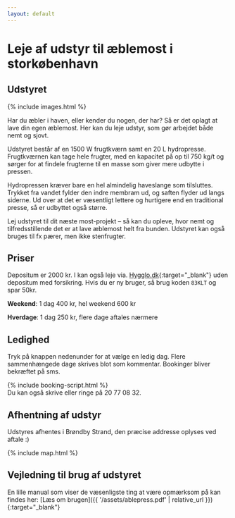 ```yaml
---
layout: default
---
```


# Leje af udstyr til æblemost i storkøbenhavn

## Udstyret

{% include images.html %}

Har du æbler i haven, eller kender du nogen, der har? Så er det oplagt at lave din egen æblemost. Her kan du leje udstyr, som gør arbejdet både nemt og sjovt.


Udstyret består af en 1500 W frugtkværn samt en 20 L hydropresse. Frugtkværnen kan tage hele frugter, med en kapacitet på op til 750 kg/t og sørger for at findele frugterne til en masse som giver mere udbytte i pressen.

Hydropressen kræver bare en hel almindelig haveslange som tilsluttes. Trykket fra vandet fylder den indre membram ud, og saften flyder ud langs siderne. Ud over at det er væsentligt lettere og hurtigere end en traditional presse, så er udbyttet også større.

Lej udstyret til dit næste most-projekt – så kan du opleve, hvor nemt og tilfredsstillende det er at lave æblemost helt fra bunden.
Udstyret kan også bruges til fx pærer, men ikke stenfrugter.

## Priser
Depositum er 2000 kr. I kan også leje via. [Hygglo.dk](https://www.hygglo.dk/i/2eb-aeble-mosteri-med-frugtkvaern-og-hydropresse){:target="_blank"} uden depositum med forsikring. Hvis du er ny bruger, så brug koden `83KLT` og spar 50kr.

**Weekend**: 1 dag 400 kr, hel weekend 600 kr

**Hverdage**: 1 dag 250 kr, flere dage aftales nærmere

## Ledighed
Tryk på knappen nedenunder for at vælge en ledig dag. Flere sammenhængede dage skrives blot som kommentar. Bookinger bliver bekræftet på sms.

{% include booking-script.html %}
\
Du kan også skrive eller ringe på 20 77 08 32. 
 

## Afhentning af udstyr
Udstyres afhentes i Brøndby Strand, den præcise addresse oplyses ved aftale :)

{% include map.html %}

## Vejledning til brug af udstyret
En lille manual som viser de væsenligste ting at være opmærksom på kan findes her:
[Læs om brugen]({{ '/assets/ablepress.pdf' | relative_url }}){:target="_blank"}
